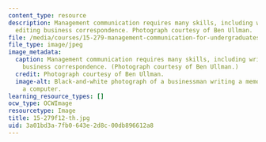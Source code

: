 ```yaml
---
content_type: resource
description: Management communication requires many skills, including writing and
  editing business correspondence. Photograph courtesy of Ben Ullman.
file: /media/courses/15-279-management-communication-for-undergraduates-fall-2012/3a01bd3a7fb0643e2d8c00db896612a8_15-279f12-th.jpg
file_type: image/jpeg
image_metadata:
  caption: Management communication requires many skills, including writing and editing
    business correspondence. (Photograph courtesy of Ben Ullman.)
  credit: Photograph courtesy of Ben Ullman.
  image-alt: Black-and-white photograph of a businessman writing a memo in front of
    a computer.
learning_resource_types: []
ocw_type: OCWImage
resourcetype: Image
title: 15-279f12-th.jpg
uid: 3a01bd3a-7fb0-643e-2d8c-00db896612a8
---
```

